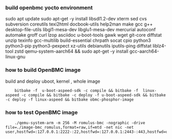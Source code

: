 ### build openbmc yocto environment 

  sudo apt update 
  sudo apt-get -y install libsdl1.2-dev xterm sed cvs subversion coreutils texi2html docbook-utils help2man make gcc g++ desktop-file-utils libgl1-mesa-dev libglu1-mesa-dev mercurial autoconf automake groff curl lzop asciidoc u-boot-tools gawk wget git-core diffstat unzip texinfo gcc-multilib build-essential chrpath socat cpio python3 python3-pip python3-pexpect xz-utils debianutils iputils-ping  diffstat    liblz4-tool zstd qemu-system-aarch64 && sudo apt-get -y install gcc-aarch64-linux-gnu

### how to build OpenBMC image

build and deploy uboot, kernel , whole image 

		bitbake -f  u-boot-aspeed-sdk -c compile && bitbake -f  linux-aspeed -c compile && bitbake -c deploy -f u-boot-aspeed-sdk && bitbake -c deploy -f linux-aspeed && bitbake obmc-phosphor-image 

### how to test  OpenBMC image 

		./qemu-system-arm -m 256 -M romulus-bmc -nographic -drive file=./image-bmc_romulus,format=raw,if=mtd -net nic -net user,hostfwd=:127.0.0.1:2222-:22,hostfwd=:127.0.0.1:2443-:443,hostfwd=udp:127.0.0.1:2623-:623,hostname=qemu
